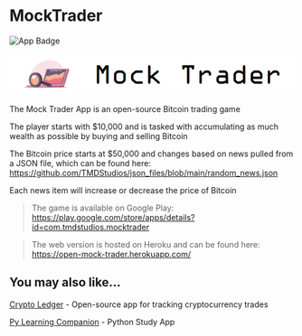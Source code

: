 # MockTrader

![App Badge](https://img.shields.io/badge/app-android-brightgreen)

![Mock Trader Logo](/app/src/main/res/drawable/mock_trader.png)

The Mock Trader App is an open-source Bitcoin trading game

The player starts with $10,000 and is tasked with accumulating as much wealth as possible by buying and selling Bitcoin

The Bitcoin price starts at $50,000 and changes based on news pulled from a JSON file, which can be found here: https://github.com/TMDStudios/json_files/blob/main/random_news.json

Each news item will increase or decrease the price of Bitcoin

>The game is available on Google Play: https://play.google.com/store/apps/details?id=com.tmdstudios.mocktrader

>The web version is hosted on Heroku and can be found here: https://open-mock-trader.herokuapp.com/

## You may also like...

[Crypto Ledger](https://play.google.com/store/apps/details?id=com.tmdstudios.cryptoledgerkotlin 'Crypto Ledger') - Open-source app for tracking cryptocurrency trades

[Py Learning Companion](https://play.google.com/store/apps/details?id=com.tmdstudios.python 'Py Learning Companion') - Python Study App
